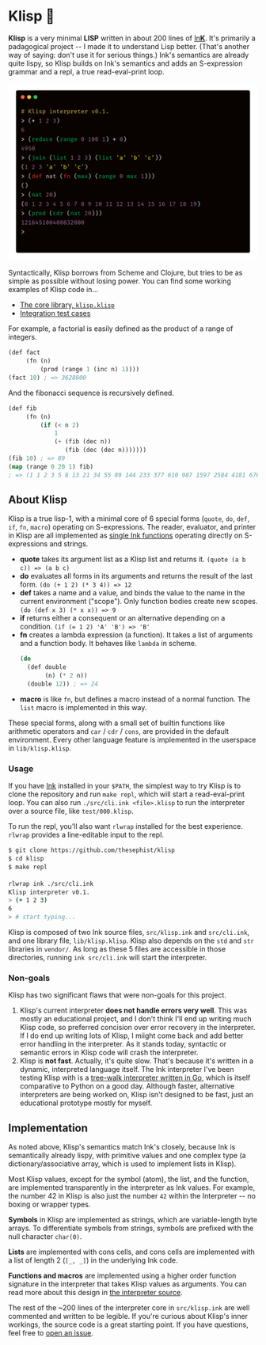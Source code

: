 # Klisp 🐍

**Klisp** is a very minimal **LISP** written in about 200 lines of [In**K**](https://dotink.co). It's primarily a padagogical project -- I made it to understand Lisp better. (That's another way of saying: don't use it for serious things.) Ink's semantics are already quite lispy, so Klisp builds on Ink's semantics and adds an S-expression grammar and a repl, a true read-eval-print loop.

![Examples in a Klisp repl](docs/term.png)

Syntactically, Klisp borrows from Scheme and Clojure, but tries to be as simple as possible without losing power. You can find some working examples of Klisp code in...

- [The core library, `klisp.klisp`](lib/klisp.klisp)
- [Integration test cases](test/)

For example, a factorial is easily defined as the product of a range of integers.

```lisp
(def fact
     (fn (n)
         (prod (range 1 (inc n) 1))))
(fact 10) ; => 3628800
```

And the fibonacci sequence is recursively defined.

```lisp
(def fib
     (fn (n)
         (if (< n 2)
             1
             (+ (fib (dec n))
                (fib (dec (dec n)))))))
(fib 10) ; => 89
(map (range 0 20 1) fib)
; => (1 1 2 3 5 8 13 21 34 55 89 144 233 377 610 987 1597 2584 4181 6765)
```

## About Klisp

Klisp is a true lisp-1, with a minimal core of 6 special forms (`quote`, `do`, `def`, `if`, `fn`, `macro`) operating on S-expressions. The reader, evaluator, and printer in Klisp are all implemented as [single Ink functions](src/klisp.ink) operating directly on S-expressions and strings.

- **quote** takes its argument list as a Klisp list and returns it. `(quote (a b c)) => (a b c)`
- **do** evaluates all forms in its arguments and returns the result of the last form. `(do (+ 1 2) (* 3 4)) => 12`
- **def** takes a name and a value, and binds the value to the name in the current environment ("scope"). Only function bodies create new scopes. `(do (def x 3) (* x x)) => 9`
- **if** returns either a consequent or an alternative depending on a condition. `(if (= 1 2) 'A' 'B') => 'B'`
- **fn** creates a lambda expression (a function). It takes a list of arguments and a function body. It behaves like `lambda` in scheme.
    ```lisp
    (do
      (def double
           (n) (* 2 n))
      (double 12)) ; => 24
    ```
- **macro** is like `fn`, but defines a macro instead of a normal function. The `list` macro is implemented in this way.

These special forms, along with a small set of builtin functions like arithmetic operators and `car` / `cdr` / `cons`, are provided in the default environment. Every other language feature is implemented in the userspace in `lib/klisp.klisp`.

### Usage

If you have [Ink](https://dotink.co) installed in your `$PATH`, the simplest way to try Klisp is to clone the repository and run `make repl`, which will start a read-eval-print loop. You can also run `./src/cli.ink <file>.klisp` to run the interpreter over a source file, like `test/000.klisp`.

To run the repl, you'll also want `rlwrap` installed for the best experience. `rlwrap` provides a line-editable input to the repl.

```sh
$ git clone https://github.com/thesephist/klisp
$ cd klisp
$ make repl

rlwrap ink ./src/cli.ink
Klisp interpreter v0.1.
> (+ 1 2 3)
6
> # start typing...
```

Klisp is composed of two Ink source files, `src/klisp.ink` and `src/cli.ink`, and one library file, `lib/klisp.klisp`. Klisp also depends on the `std` and `str` libraries in `vendor/`. As long as these 5 files are accessible in those directories, running `ink src/cli.ink` will start the interpreter.

### Non-goals

Klisp has two significant flaws that were non-goals for this project.

1. Klisp's current interpreter **does not handle errors very well**. This was mostly an educational project, and I don't think I'll end up writing much Klisp code, so preferred concision over error recovery in the interpreter. If I do end up writing lots of Klisp, I miight come back and add better error handling in the interpreter. As it stands today, syntactic or semantic errors in Klisp code will crash the interpreter.
2. Klisp is **not fast**. Actually, it's quite slow. That's because it's written in a dynamic, interpreted language itself. The Ink interpreter I've been testing Klisp with is a [tree-walk interpreter written in Go](https://dotink.co), which is itself comparative to Python on a good day. Although faster, alternative interpreters are being worked on, Klisp isn't designed to be fast, just an educational prototype mostly for myself.

## Implementation

As noted above, Klisp's semantics match Ink's closely, because Ink is semantically already lispy, with primitive values and one complex type (a dictionary/associative array, which is used to implement lists in Klisp).

Most Klisp values, except for the symbol (atom), the list, and the function, are implemented transparently in the interpreter as Ink values. For example, the number 42 in Klisp is also just the number `42` within the Interpreter -- no boxing or wrapper types.

**Symbols** in Klisp are implemented as strings, which are variable-length byte arrays. To differentiate symbols from strings, symbols are prefixed with the null character `char(0)`.

**Lists** are implemented with cons cells, and cons cells are implemented with a list of length 2 (`[_, _]`) in the underlying Ink code.

**Functions and macros** are implemented using a higher order function signature in the interpreter that takes Klisp values as arguments. You can read more about this design in [the interpreter source](https://github.com/thesephist/klisp/blob/main/src/klisp.ink#L172).

The rest of the ~200 lines of the interpreter core in `src/klisp.ink` are well commented and written to be legible. If you're curious about Klisp's inner workings, the source code is a great starting point. If you have questions, feel free to [open an issue](https://github.com/thesephist/klisp/issues).
